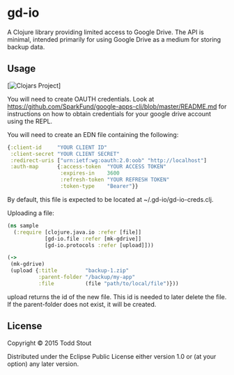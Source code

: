 # gd-io

A Clojure library providing limited access to Google Drive.
The API is minimal, intended primarily for using Google Drive
as a medium for storing backup data.

## Usage

[![Clojars Project](https://img.shields.io/clojars/v/com.github.tstout/gd-io.svg)]

You will need to create OAUTH credentials. 
Look at https://github.com/SparkFund/google-apps-clj/blob/master/README.md for instructions on how to obtain credentials
for your google drive account using the REPL.

You will need to create an EDN file containing the following:

```clojure
{:client-id     "YOUR CLIENT ID"
 :client-secret "YOUR CLIENT SECRET"
 :redirect-uris ["urn:ietf:wg:oauth:2.0:oob" "http://localhost"]
 :auth-map      {:access-token  "YOUR ACCESS TOKEN"
                 :expires-in    3600
                 :refresh-token "YOUR REFRESH TOKEN"
                 :token-type    "Bearer"}}
``` 

By default, this file is expected to be located at ~/.gd-io/gd-io-creds.clj.

Uploading a file:
```clojure
(ns sample
  (:require [clojure.java.io :refer [file]]
            [gd-io.file :refer [mk-gdrive]]
            [gd-io.protocols :refer [upload]]))

(->
 (mk-gdrive)
 (upload {:title         "backup-1.zip"
          :parent-folder "/backup/my-app"
          :file          (file "path/to/local/file")}))

```
upload returns the id of the new file. This id is needed to later delete the file.
If the parent-folder does not exist, it will be created.


## License

Copyright © 2015 Todd Stout

Distributed under the Eclipse Public License either version 1.0 or (at
your option) any later version.
